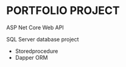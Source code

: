 # PORTFOLIO PROJECT

ASP Net Core Web API

SQL Server database project
* Storedprocedure
* Dapper ORM
